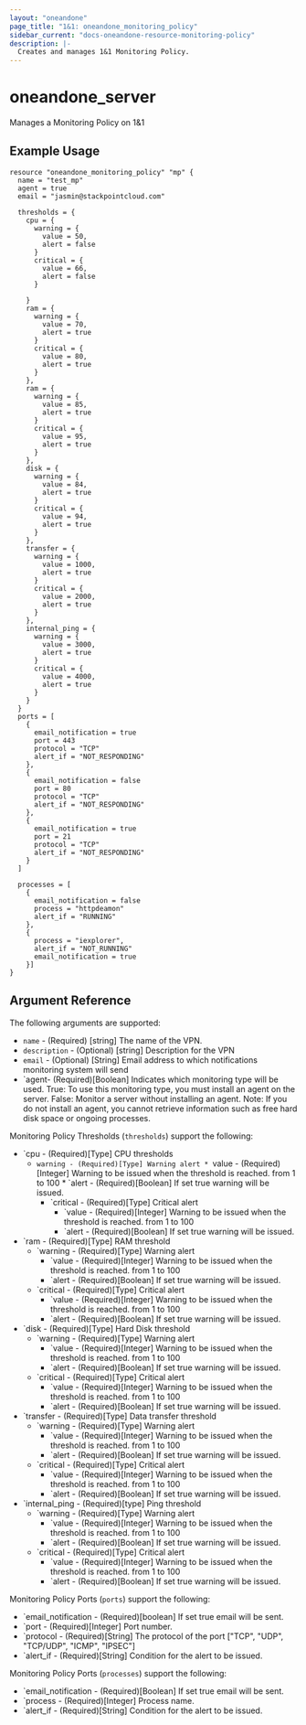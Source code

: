 ```yaml
---
layout: "oneandone"
page_title: "1&1: oneandone_monitoring_policy"
sidebar_current: "docs-oneandone-resource-monitoring-policy"
description: |-
  Creates and manages 1&1 Monitoring Policy.
---
```


# oneandone\_server

Manages a Monitoring Policy on 1&1

## Example Usage

```
resource "oneandone_monitoring_policy" "mp" {
  name = "test_mp"
  agent = true
  email = "jasmin@stackpointcloud.com"

  thresholds = {
    cpu = {
      warning = {
        value = 50,
        alert = false
      }
      critical = {
        value = 66,
        alert = false
      }

    }
    ram = {
      warning = {
        value = 70,
        alert = true
      }
      critical = {
        value = 80,
        alert = true
      }
    },
    ram = {
      warning = {
        value = 85,
        alert = true
      }
      critical = {
        value = 95,
        alert = true
      }
    },
    disk = {
      warning = {
        value = 84,
        alert = true
      }
      critical = {
        value = 94,
        alert = true
      }
    },
    transfer = {
      warning = {
        value = 1000,
        alert = true
      }
      critical = {
        value = 2000,
        alert = true
      }
    },
    internal_ping = {
      warning = {
        value = 3000,
        alert = true
      }
      critical = {
        value = 4000,
        alert = true
      }
    }
  }
  ports = [
    {
      email_notification = true
      port = 443
      protocol = "TCP"
      alert_if = "NOT_RESPONDING"
    },
    {
      email_notification = false
      port = 80
      protocol = "TCP"
      alert_if = "NOT_RESPONDING"
    },
    {
      email_notification = true
      port = 21
      protocol = "TCP"
      alert_if = "NOT_RESPONDING"
    }
  ]

  processes = [
    {
      email_notification = false
      process = "httpdeamon"
      alert_if = "RUNNING"
    },
    {
      process = "iexplorer",
      alert_if = "NOT_RUNNING"
      email_notification = true
    }]
}
```

## Argument Reference

The following arguments are supported:

* `name` - (Required) [string] The name of the VPN.
* `description` - (Optional) [string] Description for the VPN
* `email` - (Optional) [String]  Email address to which notifications monitoring system will send
* `agent- (Required)[Boolean] Indicates which monitoring type will be used. True: To use this monitoring type, you must install an agent on the server.  False: Monitor a server without installing an agent. Note: If you do not install an agent, you cannot retrieve information such as free hard disk space or ongoing processes.

Monitoring Policy Thresholds (`thresholds`) support the following:

* `cpu - (Required)[Type] CPU thresholds
    * `warning - (Required)[Type] Warning alert
            * `value - (Required)[Integer] Warning to be issued when the threshold is reached. from 1 to 100
            * `alert - (Required)[Boolean] If set true warning will be issued.
        * `critical - (Required)[Type] Critical alert
            * `value - (Required)[Integer] Warning to be issued when the threshold is reached. from 1 to 100
            * `alert - (Required)[Boolean] If set true warning will be issued.
* `ram - (Required)[Type] RAM threshold
    * `warning - (Required)[Type] Warning alert
        * `value - (Required)[Integer] Warning to be issued when the threshold is reached. from 1 to 100
        * `alert - (Required)[Boolean] If set true warning will be issued.
    * `critical - (Required)[Type] Critical alert
        * `value - (Required)[Integer] Warning to be issued when the threshold is reached. from 1 to 100
        * `alert - (Required)[Boolean] If set true warning will be issued.
* `disk - (Required)[Type] Hard Disk threshold
    * `warning - (Required)[Type] Warning alert
        * `value - (Required)[Integer] Warning to be issued when the threshold is reached. from 1 to 100
        * `alert - (Required)[Boolean] If set true warning will be issued.
    * `critical - (Required)[Type] Critical alert
        * `value - (Required)[Integer] Warning to be issued when the threshold is reached. from 1 to 100
        * `alert - (Required)[Boolean] If set true warning will be issued.
* `transfer - (Required)[Type] Data transfer threshold
    * `warning - (Required)[Type] Warning alert
        * `value - (Required)[Integer] Warning to be issued when the threshold is reached. from 1 to 100
        * `alert - (Required)[Boolean] If set true warning will be issued.
    * `critical - (Required)[Type] Critical alert
        * `value - (Required)[Integer] Warning to be issued when the threshold is reached. from 1 to 100
        * `alert - (Required)[Boolean] If set true warning will be issued.
* `internal_ping - (Required)[type] Ping threshold
    * `warning - (Required)[Type] Warning alert
        * `value - (Required)[Integer] Warning to be issued when the threshold is reached. from 1 to 100
        * `alert - (Required)[Boolean] If set true warning will be issued.
    * `critical - (Required)[Type] Critical alert
        * `value - (Required)[Integer] Warning to be issued when the threshold is reached. from 1 to 100
        * `alert - (Required)[Boolean] If set true warning will be issued.

Monitoring Policy Ports (`ports`) support the following:

* `email_notification - (Required)[boolean] If set true email will be sent.
* `port - (Required)[Integer] Port number.
* `protocol - (Required)[String] The protocol of the port ["TCP", "UDP", "TCP/UDP", "ICMP", "IPSEC"]
* `alert_if - (Required)[String] Condition for the alert to be issued.

Monitoring Policy Ports (`processes`) support the following:

* `email_notification - (Required)[Boolean] If set true email will be sent.
* `process - (Required)[Integer] Process name.
* `alert_if - (Required)[String] Condition for the alert to be issued.
